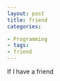 ```yaml
---
layout: post 
title: friend
categories:

- Programming 
- tags:
- friend
---
```


If I have a friend
